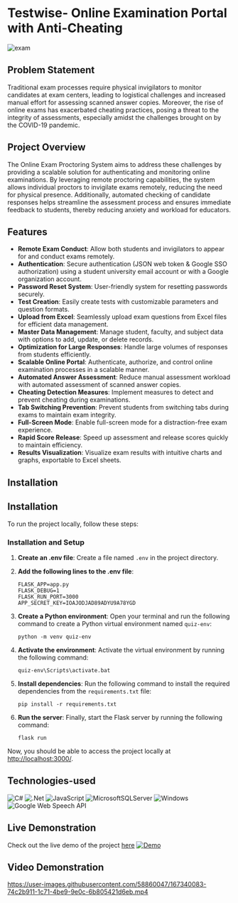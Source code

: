 # Testwise- Online Examination Portal with Anti-Cheating

![exam](https://github.com/bhavyamistry/Testwise-OnlineExamPortal-with-AntiCheating/assets/58860047/8c5f0050-dab4-4ebb-b063-d483caae2052)


## Problem Statement

Traditional exam processes require physical invigilators to monitor candidates at exam centers, leading to logistical challenges and increased manual effort for assessing scanned answer copies. Moreover, the rise of online exams has exacerbated cheating practices, posing a threat to the integrity of assessments, especially amidst the challenges brought on by the COVID-19 pandemic.

## Project Overview

The Online Exam Proctoring System aims to address these challenges by providing a scalable solution for authenticating and monitoring online examinations. By leveraging remote proctoring capabilities, the system allows individual proctors to invigilate exams remotely, reducing the need for physical presence. Additionally, automated checking of candidate responses helps streamline the assessment process and ensures immediate feedback to students, thereby reducing anxiety and workload for educators.

## Features

- **Remote Exam Conduct**: Allow both students and invigilators to appear for and conduct exams remotely.
- **Authentication**: Secure authentication (JSON web token & Google SSO authorization) using a student university email account or with a Google organization account.
- **Password Reset System**: User-friendly system for resetting passwords securely.
- **Test Creation**: Easily create tests with customizable parameters and question formats.
- **Upload from Excel**: Seamlessly upload exam questions from Excel files for efficient data management.
- **Master Data Management**: Manage student, faculty, and subject data with options to add, update, or delete records.
- **Optimization for Large Responses**: Handle large volumes of responses from students efficiently.
- **Scalable Online Portal**: Authenticate, authorize, and control online examination processes in a scalable manner.
- **Automated Answer Assessment**: Reduce manual assessment workload with automated assessment of scanned answer copies.
- **Cheating Detection Measures**: Implement measures to detect and prevent cheating during examinations.
- **Tab Switching Prevention**: Prevent students from switching tabs during exams to maintain exam integrity.
- **Full-Screen Mode**: Enable full-screen mode for a distraction-free exam experience.
- **Rapid Score Release**: Speed up assessment and release scores quickly to maintain efficiency.
- **Results Visualization**: Visualize exam results with intuitive charts and graphs, exportable to Excel sheets.

## Installation

## Installation

To run the project locally, follow these steps:

### Installation and Setup

1. **Create an .env file**: Create a file named `.env` in the project directory.

2. **Add the following lines to the .env file**:

    ```
    FLASK_APP=app.py
    FLASK_DEBUG=1
    FLASK_RUN_PORT=3000
    APP_SECRET_KEY=IOAJODJAD89ADYU9A78YGD
    ```

3. **Create a Python environment**: Open your terminal and run the following command to create a Python virtual environment named `quiz-env`:

    ```
    python -m venv quiz-env
    ```

4. **Activate the environment**: Activate the virtual environment by running the following command:

    ```
    quiz-env\Scripts\activate.bat
    ```

5. **Install dependencies**: Run the following command to install the required dependencies from the `requirements.txt` file:

    ```
    pip install -r requirements.txt
    ```

6. **Run the server**: Finally, start the Flask server by running the following command:

    ```
    flask run
    ```

Now, you should be able to access the project locally at [http://localhost:3000/](http://localhost:3000/).

## Technologies-used
![C#](https://img.shields.io/badge/c%23-%23239120.svg?style=for-the-badge&logo=csharp&logoColor=white)
![.Net](https://img.shields.io/badge/.NET-5C2D91?style=for-the-badge&logo=.net&logoColor=white)
![JavaScript](https://img.shields.io/badge/javascript-%23323330.svg?style=for-the-badge&logo=javascript&logoColor=%23F7DF1E)
![MicrosoftSQLServer](https://img.shields.io/badge/Microsoft%20SQL%20Server-CC2927?style=for-the-badge&logo=microsoft%20sql%20server&logoColor=white)
![Windows](https://img.shields.io/badge/Windows-0078D6?style=for-the-badge&logo=windows&logoColor=white)
![Google Web Speech API](https://img.shields.io/badge/google%20assistant-4285F4?style=for-the-badge&logo=google%20web%20speech%20API&logoColor=white)

## Live Demonstration

Check out the live demo of the project [here](https://examportal.kjsieit.in/) [![Demo](https://github.com/bhavyamistry/Akamai-Smart-Desktop-Assistant-for-Windows/blob/main/assets/58860047/c34348ff-17b8-4008-8e06-8436bcf0ac27.png)](https://examportal.kjsieit.in/)

## Video Demonstration

https://user-images.githubusercontent.com/58860047/167340083-74c2b911-1c71-4be9-9e0c-6b805421d6eb.mp4


